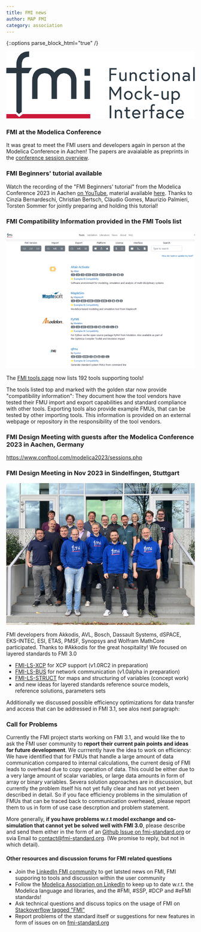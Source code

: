 ```yaml
---
title: FMI news
author: MAP FMI
category: association
---
```


{::options parse_block_html="true" /}

![](FMI.png)

### FMI at the Modelica Conference 
It was great to meet the FMI users and developers again in person at the Modelica Conference in Aachen!
The papers are avaialable as preprints in the [conference session overview](https://www.conftool.com/modelica2023/sessions.php).

### FMI Beginners' tutorial available
Watch the recording of the "FMI Beginners' tutorial" from the Modelica Conference 2023 in Aachen [on YouTube](https://www.youtube.com/watch?v=RlAafdCKCHU), material available [here](https://github.com/modelica/fmi-beginners-tutorial-2023). 
Thanks to Cinzia Bernardeschi, Christian Bertsch, Cláudio Gomes, Maurizio Palmieri, Torsten Sommer for jointly preparing and holding this tutorial!

### FMI Compatibility Information provided in the FMI Tools list

![](FMI_tools_page.png)


The [FMI tools page](https://fmi-standard.org/tools/) now lists 192 tools supporting tools!

The tools listed top and marked with the golden star now provide "compatibility information": 
They document how the tool vendors have tested their FMU import and export capabilities and standard compliance with other tools. 
Exporting tools also provide example FMUs, that can be tested by other importing tools.
This information is provided on an external webpage or repository in the responsibility of the tool vendors.

### FMI Design Meeting with guests after the Modelica Conference 2023 in Aachen, Germany

https://www.conftool.com/modelica2023/sessions.php

### FMI Design Meeting in Nov 2023 in Sindelfingen, Stuttgart

![](fmi-design-23-sindelfingen.jpg)

FMI developers from Akkodis, AVL, Bosch, Dassault Systems, dSPACE, EKS-INTEC, ESI, ETAS, PMSF, Synopsys and Wolfram MathCore participated. Thanks to #Akkodis for the great hospitality!
We focused on layered standards to FMI 3.0
- [FMI-LS-XCP](https://github.com/modelica/fmi-ls-xcp) for XCP support (v1.0RC2 in preparation)
- [FMI-LS-BUS](https://github.com/modelica/fmi-ls-bus) for network communication (v1.0alpha in preparation)
- [FMI-LS-STRUCT](https://github.com/modelica/fmi-ls-struct) for maps and structuring of variables (concept work)
- and new ideas for layered standards reference source models, reference solutions, parameters sets

Additionally we discussed possible efficiency optimizations for data transfer and access that can be addressed in FMI 3.1, see alos next paragraph: 

### Call for Problems 

Currently the FMI project  starts working on FMI 3.1, and would like the to ask the FMI user community to **report their current pain points and ideas for future development**.
We currrently have the idea to work on efficiency: We have identified that for FMUs that handle a large amount of data communication compared to internal calculations, the current desig of FMI leads to overhead due to  copy operation of data. 
This could be either due to a very large amount of scalar variables, or large data amounts in form of array or binary variables. Severa solution approaches are in discussion, but currently the problem itself his not yet fully clear and has not yet been described in detail.
So if you face efficiency problems in the simulation of FMUs that can be traced back to communication overheaed, please report them to us in form of use case descrption and problem statement.

More generally, **if you have problems w.r.t model exchange and co-simulation that cannot yet be solved well with FMI 3.0**, please describe and send them either in the form of an [Github Issue on fmi-standard.org](https://github.com/modelica/fmi-standard/issues) or svia Email to contact@fmi-standard.org.
(We promise to reply, but not in which detail).

#### Other resources and discussion forums for FMI related questions

- Join the [LinkedIn FMI community](https://www.linkedin.com/groups/7477473/) to get latsted news on FMI, FMI supporing to tools and discussion within the user community
- Follow the [Modelica Association on LinkedIn](https://www.linkedin.com/company/modelica-association?originalSubdomain=se) to keep up to date w.r.t. the Modelica language and libraries, and the #FMI, #SSP, #DCP and #eFMI standards!
- Ask technical questions and discuss topics on the usage of FMI on [Stackoverflow tagged "FMI"](https://stackoverflow.com/questions/tagged/fmi)
- Report problems of the standard itself or suggestions for new features in form of issues on on [fmi-standard.org](https://github.com/modelica/fmi-standard/issues)





